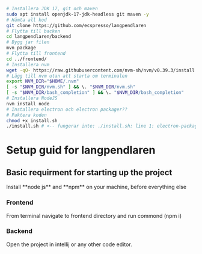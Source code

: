 ```bash
# Installera JDK 17, git och maven
sudo apt install openjdk-17-jdk-headless git maven -y
# Hämta all kod
git clone https://github.com/ecspresso/langpendlaren
# Flytta till backen
cd langpendlaren/backend
# Bygg jar filen
mvn package
# Flytta till frontend
cd ../frontend/
# Installera nvm
wget -qO- https://raw.githubusercontent.com/nvm-sh/nvm/v0.39.3/install.sh | bash
# Lägg till nvm utan att starta om terminalen
export NVM_DIR="$HOME/.nvm"
[ -s "$NVM_DIR/nvm.sh" ] && \. "$NVM_DIR/nvm.sh"
[ -s "$NVM_DIR/bash_completion" ] && \. "$NVM_DIR/bash_completion"
# Installera NodeJS
nvm install node
# Installera electron och electron packager??
# Paktera koden
chmod +x install.sh
./install.sh # <-- fungerar inte: ./install.sh: line 1: electron-packager: command not found
```


<h1> Setup guid for langpendlaren </h1>
<h2>Basic requirment for starting up the project</h2>
<p>Install **node js** and **npm** on your machine, before everything else </p>

<h3>Frontend</h3>
<p>From terminal navigate to frontend directory and run commond (npm i)</p>
<h3>Backend</h3>
<p>Open the project in intellij or any other code editor.</p>
